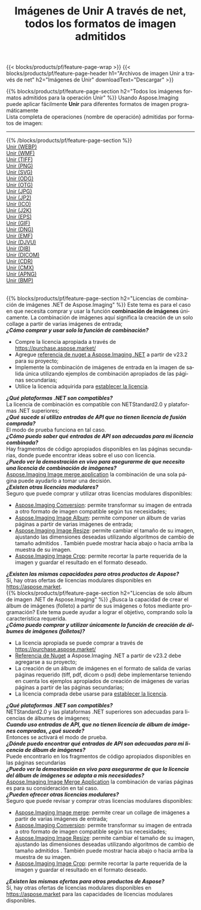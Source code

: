 ﻿---
title: Imágenes de Unir A través de net, todos los formatos de imagen admitidos 
weight: 3920
url: /es/net/merge 
lang: es
langdirlevel: 2
locales: zh-hans,ja,it,ru,de,es,fr,nl,id,lt,pl,pt,vi,tr,ko,zh-hant,ar,hi,th,sv,cs,uk,he
description: Usando Aspose.Imaging puede fácilmente Unir imágenes a través de net
---

{{< blocks/products/pf/feature-page-wrap >}}
{{< blocks/products/pf/feature-page-header h1="Archivos de imagen Unir a través de net" h2="Imágenes de Unir" downloadText="Descargar" >}}


{{% blocks/products/pf/feature-page-section  h2="Todos los imágenes formatos admitidos para la operación Unir" %}}
Usando Aspose.Imaging puede aplicar fácilmente **Unir** para diferentes formatos de imagen programáticamente
<br/>
Lista completa de operaciones {nombre de operación} admitidas por formatos de imagen:
<hr/>
{{% /blocks/products/pf/feature-page-section %}}
<div class="container-fluid productfamilypage bg-gray">
    <div class="convertypes bg-gray agp-content section">
        <div class="container">
		<div class="row other-converters">
		    <div class='col-md-2 other-converter remove-lp remove-rp'><a href="/imaging/es/net/merge/webp" >Unir (WEBP)</a></div><div class='col-md-2 other-converter remove-lp remove-rp'><a href="/imaging/es/net/merge/wmf" >Unir (WMF)</a></div><div class='col-md-2 other-converter remove-lp remove-rp'><a href="/imaging/es/net/merge/tiff" >Unir (TIFF)</a></div><div class='col-md-2 other-converter remove-lp remove-rp'><a href="/imaging/es/net/merge/png" >Unir (PNG)</a></div><div class='col-md-2 other-converter remove-lp remove-rp'><a href="/imaging/es/net/merge/svg" >Unir (SVG)</a></div><div class='col-md-2 other-converter remove-lp remove-rp'><a href="/imaging/es/net/merge/odg" >Unir (ODG)</a></div><div class='col-md-2 other-converter remove-lp remove-rp'><a href="/imaging/es/net/merge/otg" >Unir (OTG)</a></div><div class='col-md-2 other-converter remove-lp remove-rp'><a href="/imaging/es/net/merge/jpg" >Unir (JPG)</a></div><div class='col-md-2 other-converter remove-lp remove-rp'><a href="/imaging/es/net/merge/jp2" >Unir (JP2)</a></div><div class='col-md-2 other-converter remove-lp remove-rp'><a href="/imaging/es/net/merge/ico" >Unir (ICO)</a></div><div class='col-md-2 other-converter remove-lp remove-rp'><a href="/imaging/es/net/merge/j2k" >Unir (J2K)</a></div><div class='col-md-2 other-converter remove-lp remove-rp'><a href="/imaging/es/net/merge/eps" >Unir (EPS)</a></div><div class='col-md-2 other-converter remove-lp remove-rp'><a href="/imaging/es/net/merge/gif" >Unir (GIF)</a></div><div class='col-md-2 other-converter remove-lp remove-rp'><a href="/imaging/es/net/merge/dng" >Unir (DNG)</a></div><div class='col-md-2 other-converter remove-lp remove-rp'><a href="/imaging/es/net/merge/emf" >Unir (EMF)</a></div><div class='col-md-2 other-converter remove-lp remove-rp'><a href="/imaging/es/net/merge/djvu" >Unir (DJVU)</a></div><div class='col-md-2 other-converter remove-lp remove-rp'><a href="/imaging/es/net/merge/dib" >Unir (DIB)</a></div><div class='col-md-2 other-converter remove-lp remove-rp'><a href="/imaging/es/net/merge/dicom" >Unir (DICOM)</a></div><div class='col-md-2 other-converter remove-lp remove-rp'><a href="/imaging/es/net/merge/cdr" >Unir (CDR)</a></div><div class='col-md-2 other-converter remove-lp remove-rp'><a href="/imaging/es/net/merge/cmx" >Unir (CMX)</a></div><div class='col-md-2 other-converter remove-lp remove-rp'><a href="/imaging/es/net/merge/apng" >Unir (APNG)</a></div><div class='col-md-2 other-converter remove-lp remove-rp'><a href="/imaging/es/net/merge/bmp" >Unir (BMP)</a></div>
                </div>
        </div>
    </div>
</div>
<br/>

{{% blocks/products/pf/feature-page-section  h2="Licencias de combinación de imágenes .NET de Aspose.Imaging" %}}
Este tema es para el caso en que necesita comprar y usar la función <b>combinación de imágenes</b> únicamente. La combinación de imágenes aquí significa la creación de un solo collage a partir de varias imágenes de entrada; <br/>
<i><b>¿Cómo comprar y usar solo la función de combinación?</b></i>
<ul>
<li>
Compre la licencia apropiada a través de <a href="https://purchase.aspose.market/">https://purchase.aspose.market/</a>
</li>
<li>
Agregue <a href="https://www.nuget.org/packages/Aspose.Imaging">referencia de nuget a Aspose.Imaging .NET</a> a partir de v23.2 para su proyecto;
</li>
<li>
Implemente la combinación de imágenes de entrada en la imagen de salida única utilizando ejemplos de combinación apropiados de las páginas secundarias;
</li>
<li>
Utilice la licencia adquirida para <a href="https://docs.aspose.com/imaging/net/licensing/">establecer la licencia</a>.
</li>
</ul>
<i><b>¿Qué plataformas .NET son compatibles?</b></i> <br/>
La licencia de combinación es compatible con NETStandard2.0 y plataformas .NET superiores;<br/>
<i><b>¿Qué sucede si utilizo entradas de API que no tienen licencia de fusión comprada?</b></i><br/>
El modo de prueba funciona en tal caso.<br/>
<i><b>¿Cómo puedo saber qué entradas de API son adecuadas para mi licencia combinada?</b></i><br/>
Hay fragmentos de código apropiados disponibles en las páginas secundarias, donde puede encontrar ideas sobre el uso con licencia.<br/>
<i><b>¿Puedo ver la demostración en vivo para asegurarme de que necesito una licencia de combinación de imágenes?</b></i><br/>
<a href="https://products.aspose.app/imaging/es/image-merge/">Aspose.Imaging Image merge application</a> la combinación de una sola página puede ayudarlo a tomar una decisión.<br />
<i><b>¿Existen otras licencias modulares?</b></i><br/>
Seguro que puede comprar y utilizar otras licencias modulares disponibles:<br/>
<ul>
<li>
<a href="https://products.aspose.com/imaging/es/net/conversion/">Aspose.Imaging Conversion</a>: permite transformar su imagen de entrada a otro formato de imagen compatible según tus necesidades;
</li>
<li>
<a href="https://products.aspose.com/imaging/es/net/merge/">Aspose.Imaging Image Album</a>: permite componer un álbum de varias páginas a partir de varias imágenes de entrada;
</li>
<li>
<a href="https://products.aspose.com/imaging/es/net/resize/">Aspose.Imaging Image Resize</a>: permite cambiar el tamaño de su imagen, ajustando las dimensiones deseadas utilizando algoritmos de cambio de tamaño admitidos . También puede mostrar hacia abajo o hacia arriba la muestra de su imagen.
</li>
<li>
<a href="https://products.aspose.com/imaging/es/net/crop/">Aspose.Imaging Image Crop</a>: permite recortar la parte requerida de la imagen y guardar el resultado en el formato deseado.
</li>
</ul>
<i><b>¿Existen las mismas capacidades para otros productos de Aspose?</b></i><br/>
Sí, hay otras ofertas de licencias modulares disponibles en <a href="https://aspose.market">https://aspose.market</a>.

<br/>
{{% blocks/products/pf/feature-page-section  h2="Licencias de solo álbum de imagen .NET de Aspose.Imaging" %}}
¿Busca la capacidad de crear el álbum de imágenes (folleto) a partir de sus imágenes o fotos mediante programación? Este tema puede ayudar a lograr el objetivo, comprando solo la característica requerida.<br/>
<i><b>¿Cómo puedo comprar y utilizar únicamente la función de creación de álbumes de imágenes (folletos)?</b></i>
<ul>
<li>
La licencia apropiada se puede comprar a través de <a href="https://purchase.aspose.market/">https://purchase.aspose.market/</a>
</li>
<li>
<a href="https://www.nuget.org/packages/Aspose.Imaging">Referencia de Nuget</a> a Aspose.Imaging .NET a partir de v23.2 debe agregarse a su proyecto;
</li>
<li>
La creación de un álbum de imágenes en el formato de salida de varias páginas requerido (tiff, pdf, dicom o psd) debe implementarse teniendo en cuenta los ejemplos apropiados de creación de imágenes de varias páginas a partir de las páginas secundarias;
</li>
<li>
La licencia comprada debe usarse para <a href="https://docs.aspose.com/imaging/net/licensing/">establecer la licencia</a>.
</li>
</ul>
<i><b>¿Qué plataformas .NET son compatibles?</b></i> <br/>
NETStandard2.0 y las plataformas .NET superiores son adecuadas para licencias de álbumes de imágenes;<br/>
<i><b>Cuando uso entradas de API, que no tienen licencia de álbum de imágenes compradas, ¿qué sucede?</b></i><br/>
Entonces se activará el modo de prueba.<br/>
<i><b>¿Dónde puedo encontrar qué entradas de API son adecuadas para mi licencia de álbum de imágenes?</b></i><br/>
Puede encontrarlo en los fragmentos de código apropiados disponibles en las páginas secundarias<br/>
<i><b>¿Puedo ver la demostración en vivo para asegurarme de que la licencia del álbum de imágenes se adapta a mis necesidades?</b></i><br/>
<a href="https://products.aspose.app/imaging/es/image-merge/">Aspose.Imaging Image Merge Application</a> la combinación de varias páginas es para su consideración en tal caso. <br/>
<i><b>¿Pueden ofrecer otras licencias modulares?</b></i><br/>
Seguro que puede revisar y comprar otras licencias modulares disponibles:<br/>
<ul>
<li>
<a href="https://products.aspose.com/imaging/es/net/merge/">Aspose.Imaging Image merge</a>: permite crear un collage de imágenes a partir de varias imágenes de entrada;
</li>
<li>
<a href="https://products.aspose.com/imaging/es/net/conversion/">Aspose.Imaging Conversion</a>: permite transformar su imagen de entrada a otro formato de imagen compatible según tus necesidades;
</li>
<li>
<a href="https://products.aspose.com/imaging/es/net/resize/">Aspose.Imaging Image Resize</a>: permite cambiar el tamaño de su imagen, ajustando las dimensiones deseadas utilizando algoritmos de cambio de tamaño admitidos . También puede mostrar hacia abajo o hacia arriba la muestra de su imagen.
</li>
<li>
<a href="https://products.aspose.com/imaging/es/net/crop/">Aspose.Imaging Image Crop</a>: permite recortar la parte requerida de la imagen y guardar el resultado en el formato deseado.
</li>
</ul>
<i><b>¿Existen las mismas ofertas para otros productos de Aspose?</b></i><br/>
Sí, hay otras ofertas de licencias modulares disponibles en <a href="https://aspose.market">https://aspose.market</a> para las capacidades de licencias modulares disponibles.

